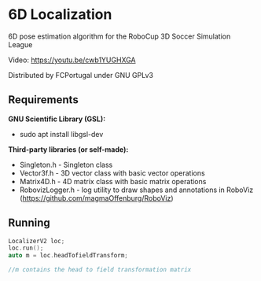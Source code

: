 # 6D Localization

6D pose estimation algorithm for the RoboCup 3D Soccer Simulation League

Video: https://youtu.be/cwb1YUGHXGA

Distributed by FCPortugal under GNU GPLv3

## Requirements

**GNU Scientific Library (GSL):**

* sudo apt install libgsl-dev

**Third-party libraries (or self-made):**

* Singleton.h - Singleton class
* Vector3f.h - 3D vector class with basic vector operations
* Matrix4D.h - 4D matrix class with basic matrix operations
* RobovizLogger.h - log utility to draw shapes and annotations in RoboViz (https://github.com/magmaOffenburg/RoboViz)

## Running

```c++
LocalizerV2 loc;
loc.run();
auto m = loc.headTofieldTransform;

//m contains the head to field transformation matrix
```
